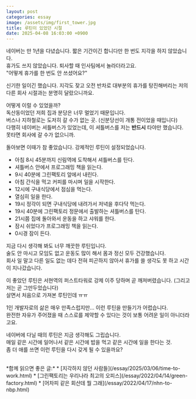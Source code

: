 ```yaml
---
layout: post
categories: essay
image: /assets/img/first_tower.jpg
title: 루틴이 있었던 시절
date: 2025-04-08 16:03:00 +0900
---
```


네이버는 만 1년을 다녔습니다. 짧은 기간이긴 합니다만 한 번도 지각을 하지 않았습니다.  
휴가도 쓰지 않았습니다. 퇴사할 때 인사팀에서 놀라더라고요.  
"어떻게 휴가를 한 번도 안 쓰셨어요?"

신기한 일이긴 했습니다. 지각도 잦고 오전 반차로 대부분의 휴가를 탕진해버리는 저의 다른 회사 시절과는 분명히 달랐으니까요.

어떻게 이럴 수 있었을까?  
독산동이었던 저희 집과 분당은 너무 멀었기 때문입니다.  
버스나 지하철로는 도저히 갈 수가 없는 곳. (신분당선이 개통 전이었을 때입니다)  
다행히 네이버는 셔틀버스가 있었는데, 이 셔틀버스를 저는 **반드시** 타야만 했습니다.  
못타면 회사에 갈 수가 없으니까.

돌아보면 이때가 참 좋았습니다. 강제적인 루틴이 설정되었습니다.  

- 아침 8시 45분까지 신림역에 도착해서 셔틀버스를 탄다.
- 셔틀버스 안에서 프로그래밍 책을 읽는다.
- 9시 40분에 그린팩토리 앞에서 내린다.
- 아침 간식을 먹고 커피를 마시며 일을 시작한다.
- 12시에 구내식당에서 점심을 먹는다.
- 열심히 일을 한다.
- 19시 정각이 되면 구내식당에 내려가서 저녁을 후다닥 먹는다.
- 19시 40분에 그린팩토리 정문에서 출발하는 셔틀버스를 탄다.
- 21시쯤 집에 돌아와서 운동을 하고 샤워를 한다.
- 잠시 쉬었다가 프로그래밍 책을 읽는다.
- 0시경 잠이 든다.

지금 다시 생각해 봐도 너무 깨끗한 루틴입니다.  
술도 안 마시고 모임도 없고 운동도 많이 해서 몸과 정신 모두 건강했습니다.  
회사 일 말고 다른 일도 없는 데다 전혀 피곤하지 않아서 휴가를 쓸 생각도 못 하고 시간이 지나갔습니다.

이 좋았던 루틴은 서현역의 퍼스트타워로 강제 이주 당하며 곧 깨져버렸습니다. (그리고 저는 곧 그만두었습니다)  
살면서 처음으로 가져본 루틴인데 ㅠㅠ

1인 개발자로의 삶은 매우 만족스럽지만... 이런 루틴을 만들기가 어렵습니다.  
완전한 자유가 주어졌을 때 스스로를 제약할 수 있다는 것이 보통 어려운 일이 아니더라고요.

네이버에 다닐 때의 루틴은 지금 생각해도 그립습니다.  
매일 같은 시간에 일어나서 같은 시간에 밥을 먹고 같은 시간에 일을 한다는 것.  
좀 더 애를 쓰면 이런 루틴을 다시 갖게 될 수 있을까요?

<br>
*함께 읽으면 좋은 글:*
* [지각하지 않던 사람들](/essay/2025/03/06/time-to-work.html)
* [그린팩토리는 우리나라 최고의 오피스](/essay/2022/04/14/green-factory.html)
* [어차피 같은 회산데 뭘 그래](/essay/2022/04/17/nhn-to-nbp.html)
